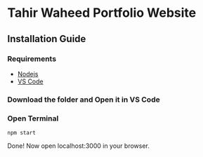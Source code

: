 # Tahir Waheed Portfolio Website

## Installation Guide

### Requirements
- [Nodejs](https://nodejs.org/en/download)
- [VS Code](https://code.visualstudio.com/Download)

### Download the folder and Open it in VS Code

### Open Terminal

 ```shell
npm start
```

Done! Now open localhost:3000 in your browser.
